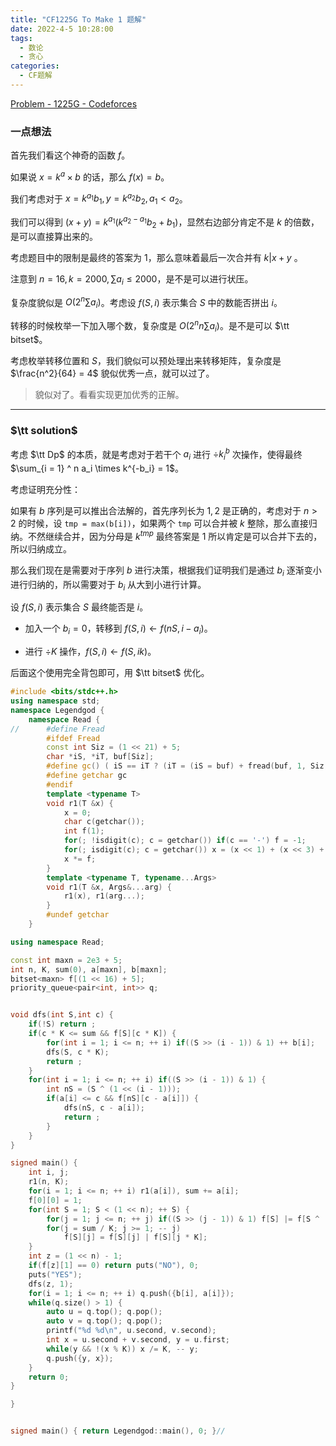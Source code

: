 ```yaml
---
title: "CF1225G To Make 1 题解"
date: 2022-4-5 10:28:00
tags:
  - 数论
  - 贪心
categories:
  - CF题解
---
```


[Problem - 1225G - Codeforces](https://codeforces.com/problemset/problem/1225/G)

### 一点想法

首先我们看这个神奇的函数 $f$。

如果说 $x = k^a\times b$ 的话，那么 $f(x) = b$。

我们考虑对于 $x = k^{a_1}b_1, y = k^{a_2}b_2, a_1 < a_2$。

我们可以得到 $(x + y) = k^{a_1}(k^{a_2-a_1}b_2 + b_1)$，显然右边部分肯定不是 $k$ 的倍数，是可以直接算出来的。

考虑题目中的限制是最终的答案为 $1$，那么意味着最后一次合并有 $k | x +y$ 。

注意到 $n = 16, k = 2000, \sum a_i \le 2000$，是不是可以进行状压。

复杂度貌似是 $O(2^n\sum a_i)$。考虑设 $f(S, i)$ 表示集合 $S$ 中的数能否拼出 $i$。

转移的时候枚举一下加入哪个数，复杂度是 $O(2^nn\sum a_i)$。是不是可以 $\tt bitset$。

考虑枚举转移位置和 $S$，我们貌似可以预处理出来转移矩阵，复杂度是 $\frac{n^2}{64} = 4$ 貌似优秀一点，就可以过了。

> 貌似对了。看看实现更加优秀的正解。

---

### $\tt solution$

考虑 $\tt Dp$ 的本质，就是考虑对于若干个 $a_i$ 进行 $\div k^b_i$ 次操作，使得最终 $\sum_{i = 1} ^ n a_i \times k^{-b_i} = 1$。

考虑证明充分性：

如果有 $b$ 序列是可以推出合法解的，首先序列长为  $1, 2$ 是正确的，考虑对于 $n > 2$ 的时候，设 `tmp = max(b[i])`，如果两个 `tmp` 可以合并被 $k$ 整除，那么直接归纳。不然继续合并，因为分母是 $k^{tmp}$ 最终答案是 $1$ 所以肯定是可以合并下去的，所以归纳成立。

那么我们现在是需要对于序列 $b$ 进行决策，根据我们证明我们是通过 $b_i$ 逐渐变小进行归纳的，所以需要对于 $b_i$ 从大到小进行计算。

设 $f(S, i)$ 表示集合 $S$ 最终能否是 $i$。

- 加入一个 $b_i = 0$，转移到 $f(S, i) \leftarrow f(nS, i - a_i)$。

- 进行 $\div K$ 操作，$f(S, i) \leftarrow f(S, ik)$。

后面这个使用完全背包即可，用 $\tt bitset$ 优化。

```cpp
#include <bits/stdc++.h>
using namespace std;
namespace Legendgod {
	namespace Read {
//		#define Fread
		#ifdef Fread
		const int Siz = (1 << 21) + 5;
		char *iS, *iT, buf[Siz];
		#define gc() ( iS == iT ? (iT = (iS = buf) + fread(buf, 1, Siz, stdin), iS == iT ? EOF : *iS ++) : *iS ++ )
		#define getchar gc
		#endif
		template <typename T>
		void r1(T &x) {
		    x = 0;
			char c(getchar());
			int f(1);
			for(; !isdigit(c); c = getchar()) if(c == '-') f = -1;
			for(; isdigit(c); c = getchar()) x = (x << 1) + (x << 3) + (c ^ 48);
			x *= f;
		}
		template <typename T, typename...Args>
		void r1(T &x, Args&...arg) {
			r1(x), r1(arg...);
		}
		#undef getchar
	}

using namespace Read;

const int maxn = 2e3 + 5;
int n, K, sum(0), a[maxn], b[maxn];
bitset<maxn> f[(1 << 16) + 5];
priority_queue<pair<int, int>> q;


void dfs(int S,int c) {
    if(!S) return ;
    if(c * K <= sum && f[S][c * K]) {
        for(int i = 1; i <= n; ++ i) if((S >> (i - 1)) & 1) ++ b[i];
        dfs(S, c * K);
        return ;
    }
    for(int i = 1; i <= n; ++ i) if((S >> (i - 1)) & 1) {
        int nS = (S ^ (1 << (i - 1)));
        if(a[i] <= c && f[nS][c - a[i]]) {
            dfs(nS, c - a[i]);
            return ;
        }
    }
}

signed main() {
	int i, j;
    r1(n, K);
    for(i = 1; i <= n; ++ i) r1(a[i]), sum += a[i];
    f[0][0] = 1;
    for(int S = 1; S < (1 << n); ++ S) {
        for(j = 1; j <= n; ++ j) if((S >> (j - 1)) & 1) f[S] |= f[S ^ (1 << (j - 1))] << a[j];
        for(j = sum / K; j >= 1; -- j)
            f[S][j] = f[S][j] | f[S][j * K];
    }
    int z = (1 << n) - 1;
    if(f[z][1] == 0) return puts("NO"), 0;
    puts("YES");
    dfs(z, 1);
    for(i = 1; i <= n; ++ i) q.push({b[i], a[i]});
    while(q.size() > 1) {
        auto u = q.top(); q.pop();
        auto v = q.top(); q.pop();
        printf("%d %d\n", u.second, v.second);
        int x = u.second + v.second, y = u.first;
        while(y && !(x % K)) x /= K, -- y;
        q.push({y, x});
    }
	return 0;
}

}


signed main() { return Legendgod::main(), 0; }//


```
